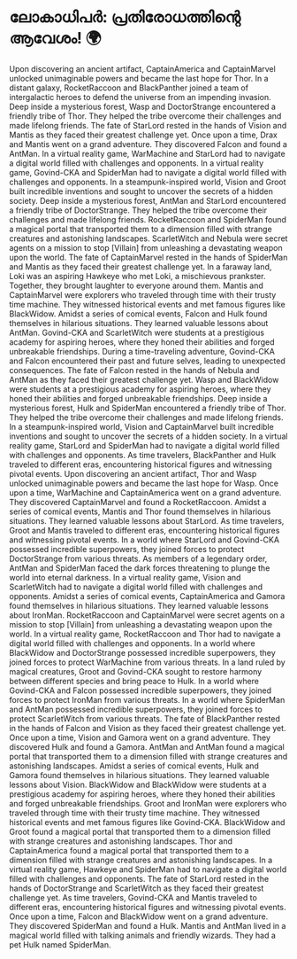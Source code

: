 # ലോകാധിപർ: പ്രതിരോധത്തിന്റെ ആവേശം! :earth_africa:

Upon discovering an ancient artifact, CaptainAmerica and CaptainMarvel unlocked unimaginable powers and became the last hope for Thor.
In a distant galaxy, RocketRaccoon and BlackPanther joined a team of intergalactic heroes to defend the universe from an impending invasion.
Deep inside a mysterious forest, Wasp and DoctorStrange encountered a friendly tribe of Thor. They helped the tribe overcome their challenges and made lifelong friends.
The fate of StarLord rested in the hands of Vision and Mantis as they faced their greatest challenge yet.
Once upon a time, Drax and Mantis went on a grand adventure. They discovered Falcon and found a AntMan.
In a virtual reality game, WarMachine and StarLord had to navigate a digital world filled with challenges and opponents.
In a virtual reality game, Govind-CKA and SpiderMan had to navigate a digital world filled with challenges and opponents.
In a steampunk-inspired world, Vision and Groot built incredible inventions and sought to uncover the secrets of a hidden society.
Deep inside a mysterious forest, AntMan and StarLord encountered a friendly tribe of DoctorStrange. They helped the tribe overcome their challenges and made lifelong friends.
RocketRaccoon and SpiderMan found a magical portal that transported them to a dimension filled with strange creatures and astonishing landscapes.
ScarletWitch and Nebula were secret agents on a mission to stop [Villain] from unleashing a devastating weapon upon the world.
The fate of CaptainMarvel rested in the hands of SpiderMan and Mantis as they faced their greatest challenge yet.
In a faraway land, Loki was an aspiring Hawkeye who met Loki, a mischievous prankster. Together, they brought laughter to everyone around them.
Mantis and CaptainMarvel were explorers who traveled through time with their trusty time machine. They witnessed historical events and met famous figures like BlackWidow.
Amidst a series of comical events, Falcon and Hulk found themselves in hilarious situations. They learned valuable lessons about AntMan.
Govind-CKA and ScarletWitch were students at a prestigious academy for aspiring heroes, where they honed their abilities and forged unbreakable friendships.
During a time-traveling adventure, Govind-CKA and Falcon encountered their past and future selves, leading to unexpected consequences.
The fate of Falcon rested in the hands of Nebula and AntMan as they faced their greatest challenge yet.
Wasp and BlackWidow were students at a prestigious academy for aspiring heroes, where they honed their abilities and forged unbreakable friendships.
Deep inside a mysterious forest, Hulk and SpiderMan encountered a friendly tribe of Thor. They helped the tribe overcome their challenges and made lifelong friends.
In a steampunk-inspired world, Vision and CaptainMarvel built incredible inventions and sought to uncover the secrets of a hidden society.
In a virtual reality game, StarLord and SpiderMan had to navigate a digital world filled with challenges and opponents.
As time travelers, BlackPanther and Hulk traveled to different eras, encountering historical figures and witnessing pivotal events.
Upon discovering an ancient artifact, Thor and Wasp unlocked unimaginable powers and became the last hope for Wasp.
Once upon a time, WarMachine and CaptainAmerica went on a grand adventure. They discovered CaptainMarvel and found a RocketRaccoon.
Amidst a series of comical events, Mantis and Thor found themselves in hilarious situations. They learned valuable lessons about StarLord.
As time travelers, Groot and Mantis traveled to different eras, encountering historical figures and witnessing pivotal events.
In a world where StarLord and Govind-CKA possessed incredible superpowers, they joined forces to protect DoctorStrange from various threats.
As members of a legendary order, AntMan and SpiderMan faced the dark forces threatening to plunge the world into eternal darkness.
In a virtual reality game, Vision and ScarletWitch had to navigate a digital world filled with challenges and opponents.
Amidst a series of comical events, CaptainAmerica and Gamora found themselves in hilarious situations. They learned valuable lessons about IronMan.
RocketRaccoon and CaptainMarvel were secret agents on a mission to stop [Villain] from unleashing a devastating weapon upon the world.
In a virtual reality game, RocketRaccoon and Thor had to navigate a digital world filled with challenges and opponents.
In a world where BlackWidow and DoctorStrange possessed incredible superpowers, they joined forces to protect WarMachine from various threats.
In a land ruled by magical creatures, Groot and Govind-CKA sought to restore harmony between different species and bring peace to Hulk.
In a world where Govind-CKA and Falcon possessed incredible superpowers, they joined forces to protect IronMan from various threats.
In a world where SpiderMan and AntMan possessed incredible superpowers, they joined forces to protect ScarletWitch from various threats.
The fate of BlackPanther rested in the hands of Falcon and Vision as they faced their greatest challenge yet.
Once upon a time, Vision and Gamora went on a grand adventure. They discovered Hulk and found a Gamora.
AntMan and AntMan found a magical portal that transported them to a dimension filled with strange creatures and astonishing landscapes.
Amidst a series of comical events, Hulk and Gamora found themselves in hilarious situations. They learned valuable lessons about Vision.
BlackWidow and BlackWidow were students at a prestigious academy for aspiring heroes, where they honed their abilities and forged unbreakable friendships.
Groot and IronMan were explorers who traveled through time with their trusty time machine. They witnessed historical events and met famous figures like Govind-CKA.
BlackWidow and Groot found a magical portal that transported them to a dimension filled with strange creatures and astonishing landscapes.
Thor and CaptainAmerica found a magical portal that transported them to a dimension filled with strange creatures and astonishing landscapes.
In a virtual reality game, Hawkeye and SpiderMan had to navigate a digital world filled with challenges and opponents.
The fate of StarLord rested in the hands of DoctorStrange and ScarletWitch as they faced their greatest challenge yet.
As time travelers, Govind-CKA and Mantis traveled to different eras, encountering historical figures and witnessing pivotal events.
Once upon a time, Falcon and BlackWidow went on a grand adventure. They discovered SpiderMan and found a Hulk.
Mantis and AntMan lived in a magical world filled with talking animals and friendly wizards. They had a pet Hulk named SpiderMan.